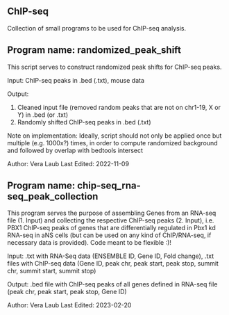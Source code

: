## ChIP-seq
Collection of small programs to be used for ChIP-seq analysis.



## Program name: randomized_peak_shift

This script serves to construct randomized peak shifts for ChIP-seq peaks.

Input: ChIP-seq peaks in .bed (.txt), mouse data

Output:
1. Cleaned input file (removed random peaks that are not on chr1-19, X or Y) in .bed (or .txt)
2. Randomly shifted ChIP-seq peaks in .bed (.txt)

Note on implementation: Ideally, script should not only be applied once but multiple (e.g. 1000x?) times, in order to compute randomized background and followed by overlap with bedtools intersect

Author: Vera Laub
Last Edited: 2022-11-09



## Program name: chip-seq_rna-seq_peak_collection

This program serves the purpose of assembling Genes from an RNA-seq file (1. Input) and collecting the respective ChIP-seq peaks (2. Input), i.e. PBX1 ChIP-seq peaks of genes that are differentially regulated in Pbx1 kd RNA-seq in aNS cells (but can be used on any kind of ChIP/RNA-seq, if necessary data is provided). Code meant to be flexible :)!

Input: .txt with RNA-Seq data (ENSEMBLE ID, Gene ID, Fold change), .txt files with ChIP-seq data (Gene ID, peak chr, peak start, peak stop, summit chr, summit start, summit stop)

Output: .bed file with ChIP-seq peaks of all genes defined in RNA-seq file (peak chr, peak start, peak stop, Gene ID)

Author: Vera Laub
Last Edited: 2023-02-20

